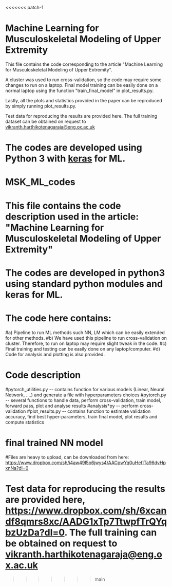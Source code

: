 
<<<<<<< patch-1
# Machine Learning for Musculoskeletal Modeling of Upper Extremity

This file contains the code corresponding to the article "Machine Learning for Musculoskeletal Modeling of Upper Extremity".

A cluster was used to run cross-validation, so the code may require some changes to run on a laptop. Final model training can be easily done on a normal laptop using the function "train_final_model" in plot_results.py.

Lastly, all the plots and statistics provided in the paper can be reproduced by simply running plot_results.py.

Test data for reproducing the results are provided here. The full training dataset can be obtained on request to vikranth.harthikotenagaraja@eng.ox.ac.uk

The codes are developed using Python 3 with [keras](https://keras.io) for ML.
=======
# MSK_ML_codes
# This file contains the code description used in the article: "Machine Learning for Musculoskeletal Modeling of Upper Extremity"
# The codes are developed in python3 using standard python modules and keras for ML. 

# The code here contains:
#a) Pipeline to run ML methods such NN, LM which can be easily extended for other methods. 
#b) We have used this pipeline to run cross-validation on cluster. Therefore, to run on laptop may require slight tweak in the code. 
#c) Final training and testing can be easily done on any laptop/computer. 
#d) Code for analysis and plotting is also provided.

# Code description
#pytorch_utilities.py -- contains function for various models (Linear, Neural Network, ....) and generate a file with hyperparameters choices
#pytorch.py -- several functions to handle data, perform cross-validation, train model, forward pass, plot and analyse results
#analysis*py -- perform cross-validation 
#plot_results.py -- contains function to estimate validation accuracy, find best hyper-parameters, train final model, plot results and compute statistics 

# final trained NN model 
#Files are heavy to upload, can be downloaded from here: https://www.dropbox.com/sh/i4aw49l5o6jwys4/AACpwYq0uHefITa96dvHpxnNa?dl=0

# Test data for reproducing the results are provided here, https://www.dropbox.com/sh/6xcandf8qmrs8xc/AADG1xTp7TtwpfTrQYqbzUzDa?dl=0. The full training can be obtained on request to vikranth.harthikotenagaraja@eng.ox.ac.uk

 >>>>>>> main
